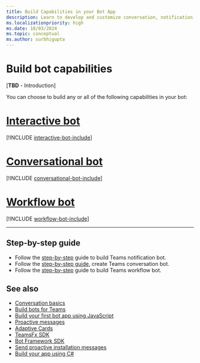 ```yaml
---
title: Build Capabilities in your Bot App
description: Learn to develop and customize conversation, notification, and workflow capabilities in your bot app
ms.localizationpriority: high
ms.date: 10/03/2024
ms.topic: conceptual
ms.author: surbhigupta
---
```


# Build bot capabilities

[**TBD** - Introduction]

You can choose to build any or all of the following capabilities in your bot:

# [Interactive bot](#tab/interactive)

[!INCLUDE [interactive-bot-include](how-to/includes/interactive-bot-include.md)]

# [Conversational bot](#tab/conversational)

[!INCLUDE [conversational-bot-include](how-to/includes/conversational-bot-include.md)]

# [Workflow bot](#tab/workflow)

[!INCLUDE [workflow-bot-include](how-to/includes/workflow-bot-include.md)]

---

## Step-by-step guide

- Follow the [step-by-step](../../../sbs-gs-notificationbot.yml) guide to build Teams notification bot.
- Follow the [step-by-step guide](../../../sbs-teams-conversation-bot.yml), create Teams conversation bot.
- Follow the [step-by-step](../../../sbs-gs-workflow-bot.yml) guide to build Teams workflow bot.

## See also

- [Conversation basics](conversation-basics.md)
- [Build bots for Teams](../../what-are-bots.md)
- [Build your first bot app using JavaScript](../../../sbs-gs-bot.yml)
- [Proactive messages](send-proactive-messages.md)
- [Adaptive Cards](../../../task-modules-and-cards/cards/cards-reference.md#adaptive-card)
- [TeamsFx SDK](../../../toolkit/TeamsFx-SDK.md)
- [Bot Framework SDK](/azure/bot-service/bot-builder-basics)
- [Send proactive installation messages](../../../graph-api/proactive-bots-and-messages/graph-proactive-bots-and-messages.md)
- [Build your app using C#](../../../sbs-gs-csharp.yml)
